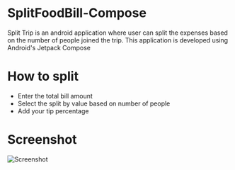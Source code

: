 # SplitFoodBill-Compose

Split Trip is an android application where user can split the expenses based on the number of people joined the trip.
This application is developed using Android's Jetpack Compose

# How to split
- Enter the total bill amount
- Select the split by value based on number of people
- Add your tip percentage

# Screenshot
![Screenshot](https://github.com/shivaprasad-bhat/SplitTrip-Compose/blob/master/screenshots/img_1.png)
